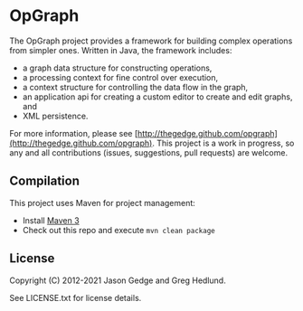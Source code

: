 OpGraph
=======

The OpGraph project provides a framework for building complex operations from simpler ones. Written in Java, the framework includes:

* a graph data structure for constructing operations,
* a processing context for fine control over execution,
* a context structure for controlling the data flow in the graph,
* an application api for creating a custom editor to create and edit graphs, and
* XML persistence.

For more information, please see [http://thegedge.github.com/opgraph](http://thegedge.github.com/opgraph). This project is a work in progress, so any and all contributions (issues, suggestions, pull requests) are welcome.

Compilation
-----------

This project uses Maven for project management:

* Install [Maven 3](http://maven.apache.org/download.html)
* Check out this repo and execute `mvn clean package`

License
-------

Copyright (C) 2012-2021 Jason Gedge and Greg Hedlund.

See LICENSE.txt for license details.
